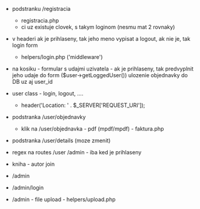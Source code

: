 - podstranku /registracia
	+ registracia.php
	+ ci uz existuje clovek, s takym loginom (nesmu mat 2 rovnaky)

- v headeri ak je prihlaseny, tak jeho meno vypisat a logout, ak nie je, tak login form
  - helpers/login.php ('middleware')

- na kosiku - formular s udajmi uzivatela - ak je prihlaseny, tak predvyplnit jeho udaje do form ($user->getLoggedUser())
  ulozenie objednavky do DB uz aj user_id

- user class - login, logout, ....

  - header('Location: ' . $_SERVER['REQUEST_URI']);

- podstranka /user/objednavky
	- klik na /user/objednavka - pdf (mpdf/mpdf) - faktura.php
- podstranka /user/details (moze zmenit)

- regex na routes /user /admin - iba ked je prihlaseny

- kniha - autor join

- /admin
- /admin/login
- /admin - file upload - helpers/upload.php